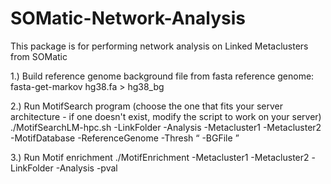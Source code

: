 # SOMatic-Network-Analysis

This package is for performing network analysis on Linked Metaclusters from SOMatic

1.) Build reference genome background file from fasta reference genome:
fasta-get-markov hg38.fa > hg38_bg

2.) Run MotifSearch program (choose the one that fits your server architecture - if one doesn't exist, modify the script to work on your server)
./MotifSearchLM-hpc.sh -LinkFolder <Linked Metacluster Folder> -Analysis <Name of this analysis> -Metacluster1 <Number of DNA metaclusters> -Metacluster2 <Number of RNA metaclusters> -MotifDatabase <MEME file> -ReferenceGenome <Ref genome fasta> -Thresh <q value threshold> -BGFile <location of the ref genome background>

3.) Run Motif enrichment
./MotifEnrichment -Metacluster1 <Number of DNA metaclusters> -Metacluster2 <Number of RNA metaclusters> -LinkFolder <Location of the fusion breakup folder> -Analysis <Name of Motif Analysis> -pval <Desired zscore pvalue>
